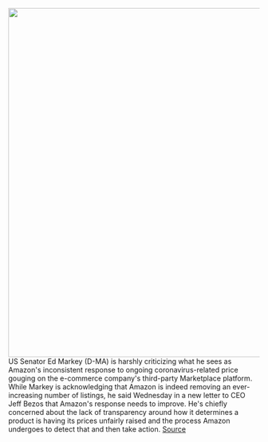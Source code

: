 <img src='https://cdn.vox-cdn.com/thumbor/atZP0M6I5Amvu-G8Msiy52tbX1E=/0x0:5472x3648/1200x800/filters:focal(2260x1115:3134x1989)/cdn.vox-cdn.com/uploads/chorus_image/image/66440193/1205093443.jpg.0.jpg' width='700px' /><br/>
US Senator Ed Markey (D-MA) is harshly criticizing what he sees as Amazon's inconsistent response to ongoing coronavirus-related price gouging on the e-commerce company's third-party Marketplace platform. While Markey is acknowledging that Amazon is indeed removing an ever-increasing number of listings, he said Wednesday in a new letter to CEO Jeff Bezos that Amazon's response needs to improve. He's chiefly concerned about the lack of transparency around how it determines a product is having its prices unfairly raised and the process Amazon undergoes to detect that and then take action.
<a href='https://www.theverge.com/2020/3/4/21165244/amazon-price-gouging-coronavirus-hand-sanitizer-face-masks-senator-ed-markey-letter'> Source <a/>
